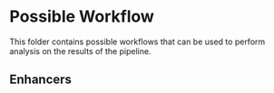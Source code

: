 # Possible Workflow
This folder contains possible workflows that can be used to perform analysis on the results of the pipeline.


## Enhancers
